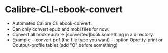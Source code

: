 # Calibre-CLI-ebook-convert

- Automated Calibre Cli ebook-convert.
- Can only convert epub and mobi files for now.
- Convert all book.epub -> [converted]book.something in a directory.
- Example --convert pdf (the file type you want) --option Opretty-print or Ooutput-profile tablet (add "O" before something)
